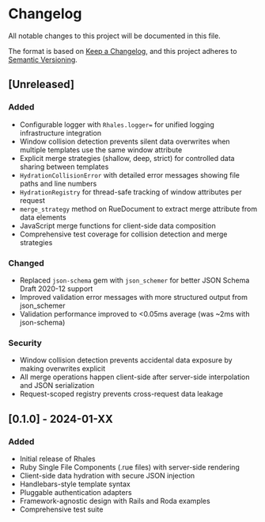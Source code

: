# Changelog

All notable changes to this project will be documented in this file.

The format is based on [Keep a Changelog](https://keepachangelog.com/en/1.0.0/),
and this project adheres to [Semantic Versioning](https://semver.org/spec/v2.0.0.html).

## [Unreleased]

### Added
- Configurable logger with `Rhales.logger=` for unified logging infrastructure integration
- Window collision detection prevents silent data overwrites when multiple templates use the same window attribute
- Explicit merge strategies (shallow, deep, strict) for controlled data sharing between templates
- `HydrationCollisionError` with detailed error messages showing file paths and line numbers
- `HydrationRegistry` for thread-safe tracking of window attributes per request
- `merge_strategy` method on RueDocument to extract merge attribute from data elements
- JavaScript merge functions for client-side data composition
- Comprehensive test coverage for collision detection and merge strategies

### Changed
- Replaced `json-schema` gem with `json_schemer` for better JSON Schema Draft 2020-12 support
- Improved validation error messages with more structured output from json_schemer
- Validation performance improved to <0.05ms average (was ~2ms with json-schema)

### Security
- Window collision detection prevents accidental data exposure by making overwrites explicit
- All merge operations happen client-side after server-side interpolation and JSON serialization
- Request-scoped registry prevents cross-request data leakage

## [0.1.0] - 2024-01-XX

### Added
- Initial release of Rhales
- Ruby Single File Components (.rue files) with server-side rendering
- Client-side data hydration with secure JSON injection
- Handlebars-style template syntax
- Pluggable authentication adapters
- Framework-agnostic design with Rails and Roda examples
- Comprehensive test suite
